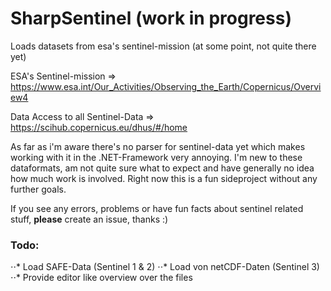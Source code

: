 # SharpSentinel (work in progress)
Loads datasets from esa's sentinel-mission (at some point, not quite there yet)

ESA's Sentinel-mission => https://www.esa.int/Our_Activities/Observing_the_Earth/Copernicus/Overview4

Data Access to all Sentinel-Data => https://scihub.copernicus.eu/dhus/#/home

As far as i'm aware there's no parser for sentinel-data yet which makes working with it in the .NET-Framework very annoying.
I'm new to these dataformats, am not quite sure what to expect and have generally no idea how much work is involved. Right now
this is a fun sideproject without any further goals. 

If you see any errors, problems or have fun facts about sentinel related stuff, **please** create an issue, thanks :)

### Todo:

⋅⋅* Load SAFE-Data (Sentinel 1 & 2)
⋅⋅* Load von netCDF-Daten (Sentinel 3)
⋅⋅* Provide editor like overview over the files
